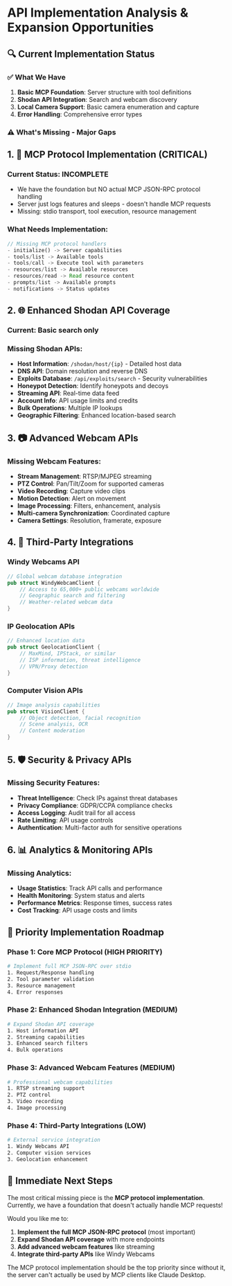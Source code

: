 # API Implementation Analysis & Expansion Opportunities

## 🔍 Current Implementation Status

### ✅ What We Have
1. **Basic MCP Foundation**: Server structure with tool definitions
2. **Shodan API Integration**: Search and webcam discovery
3. **Local Camera Support**: Basic camera enumeration and capture
4. **Error Handling**: Comprehensive error types

### ⚠️ What's Missing - Major Gaps

## 1. 🚀 **MCP Protocol Implementation** (CRITICAL)

### Current Status: **INCOMPLETE**
- We have the foundation but NO actual MCP JSON-RPC protocol handling
- Server just logs features and sleeps - doesn't handle MCP requests
- Missing: stdio transport, tool execution, resource management

### What Needs Implementation:
```rust
// Missing MCP protocol handlers
- initialize() -> Server capabilities
- tools/list -> Available tools  
- tools/call -> Execute tool with parameters
- resources/list -> Available resources
- resources/read -> Read resource content
- prompts/list -> Available prompts
- notifications -> Status updates
```

## 2. 🌐 **Enhanced Shodan API Coverage**

### Current: Basic search only
### Missing Shodan APIs:
- **Host Information**: `/shodan/host/{ip}` - Detailed host data
- **DNS API**: Domain resolution and reverse DNS
- **Exploits Database**: `/api/exploits/search` - Security vulnerabilities  
- **Honeypot Detection**: Identify honeypots and decoys
- **Streaming API**: Real-time data feed
- **Account Info**: API usage limits and credits
- **Bulk Operations**: Multiple IP lookups
- **Geographic Filtering**: Enhanced location-based search

## 3. 📷 **Advanced Webcam APIs**

### Missing Webcam Features:
- **Stream Management**: RTSP/MJPEG streaming
- **PTZ Control**: Pan/Tilt/Zoom for supported cameras
- **Video Recording**: Capture video clips
- **Motion Detection**: Alert on movement
- **Image Processing**: Filters, enhancement, analysis
- **Multi-camera Synchronization**: Coordinated capture
- **Camera Settings**: Resolution, framerate, exposure

## 4. 🔗 **Third-Party Integrations**

### Windy Webcams API
```rust
// Global webcam database integration
pub struct WindyWebcamClient {
    // Access to 65,000+ public webcams worldwide
    // Geographic search and filtering
    // Weather-related webcam data
}
```

### IP Geolocation APIs
```rust
// Enhanced location data
pub struct GeolocationClient {
    // MaxMind, IPStack, or similar
    // ISP information, threat intelligence
    // VPN/Proxy detection
}
```

### Computer Vision APIs
```rust
// Image analysis capabilities  
pub struct VisionClient {
    // Object detection, facial recognition
    // Scene analysis, OCR
    // Content moderation
}
```

## 5. 🛡️ **Security & Privacy APIs**

### Missing Security Features:
- **Threat Intelligence**: Check IPs against threat databases
- **Privacy Compliance**: GDPR/CCPA compliance checks
- **Access Logging**: Audit trail for all access
- **Rate Limiting**: API usage controls
- **Authentication**: Multi-factor auth for sensitive operations

## 6. 📊 **Analytics & Monitoring APIs**

### Missing Analytics:
- **Usage Statistics**: Track API calls and performance
- **Health Monitoring**: System status and alerts  
- **Performance Metrics**: Response times, success rates
- **Cost Tracking**: API usage costs and limits

## 🎯 **Priority Implementation Roadmap**

### Phase 1: Core MCP Protocol (HIGH PRIORITY)
```bash
# Implement full MCP JSON-RPC over stdio
1. Request/Response handling
2. Tool parameter validation  
3. Resource management
4. Error responses
```

### Phase 2: Enhanced Shodan Integration (MEDIUM)
```bash
# Expand Shodan API coverage
1. Host information API
2. Streaming capabilities  
3. Enhanced search filters
4. Bulk operations
```

### Phase 3: Advanced Webcam Features (MEDIUM)
```bash
# Professional webcam capabilities
1. RTSP streaming support
2. PTZ control
3. Video recording
4. Image processing
```

### Phase 4: Third-Party Integrations (LOW)
```bash
# External service integration
1. Windy Webcams API
2. Computer vision services
3. Geolocation enhancement
```

## 🔧 **Immediate Next Steps**

The most critical missing piece is the **MCP protocol implementation**. Currently, we have a foundation that doesn't actually handle MCP requests!

Would you like me to:
1. **Implement the full MCP JSON-RPC protocol** (most important)
2. **Expand Shodan API coverage** with more endpoints
3. **Add advanced webcam features** like streaming
4. **Integrate third-party APIs** like Windy Webcams

The MCP protocol implementation should be the top priority since without it, the server can't actually be used by MCP clients like Claude Desktop.
